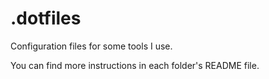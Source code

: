 # .dotfiles

Configuration files for some tools I use.

You can find more instructions in each folder's README file.

